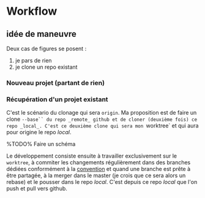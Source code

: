 # Workflow

## idée de maneuvre

Deux cas de figures se posent : 
1. je pars de rien 
2. je clone un repo existant 

### Nouveau projet (partant de rien) 

### Récupération d'un projet existant 

C'est le scénario du clonage qui sera `origin`. Ma proposition est de faire un
clone `--base`` du repo _remote_ github et de cloner (deuxième fois) ce repo _local_.
C'est ce deuxième clone qui sera mon `worktree` et qui aura pour origine le
repo _local_. 

%TODO% Faire un schéma 

Le développement consiste ensuite à travailler exclusivement sur le `worktree`, 
   à commiter les changements régulièrement dans des branches dédiées 
   conformément à la [convention](git.message.md)
  et quand une branche est prête à être partagée, à la merger dans 
  le master (je crois que ce sera alors un rebase) et le pousser
  dans le repo _local_. 
C'est depuis ce repo _local_ que l'on push et pull vers github. 



